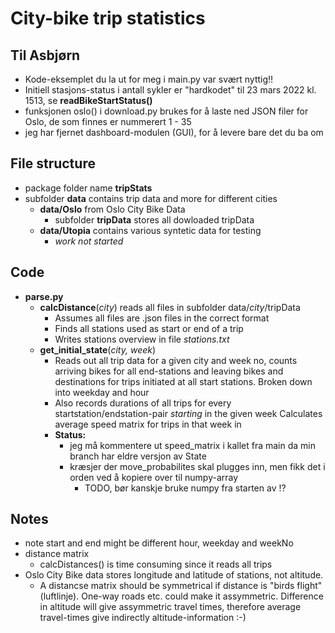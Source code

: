 # City-bike trip statistics

## Til Asbjørn

* Kode-eksemplet du la ut for meg i main.py var svært nyttig!! 
* Initiell stasjons-status i antall sykler er "hardkodet" til 23 mars 2022 kl. 1513, se **readBikeStartStatus()**
* funksjonen oslo() i download.py brukes for å laste ned JSON filer for Oslo, de som finnes er nummerert 1 - 35
* jeg har fjernet dashboard-modulen (GUI), for å levere bare det du ba om

## File structure

* package folder name **tripStats**
* subfolder **data** contains trip data and more for different cities
  * **data/Oslo** from Oslo City Bike Data
    * subfolder **tripData** stores all dowloaded tripData
  * **data/Utopia** contains various syntetic data for testing
    * _work not started_

## Code

* **parse.py**
  * **calcDistance**(_city_) reads all files in subfolder data/_city_/tripData
    * Assumes all files are .json files in the correct format
    * Finds all stations used as start or end of a trip
    * Writes stations overview in file _stations.txt_
  * **get_initial_state**(_city, week_)
    * Reads out all trip data for a given city and week no, counts arriving bikes for all end-stations and leaving bikes and destinations for trips initiated at all start stations. Broken down into weekday and hour
    * Also records durations of all trips for every startstation/endstation-pair _starting_ in the given week Calculates average speed matrix for trips in that week in
    * **Status:**
      * jeg må kommentere ut speed_matrix i kallet fra main da min branch har eldre versjon av State
      * kræsjer der move_probabilites skal plugges inn, men fikk det i orden ved å kopiere over til numpy-array
        * TODO, bør kanskje bruke numpy fra starten av !?

## Notes

* note start and end might be different hour, weekday and weekNo
* distance matrix
  * calcDistances() is time consuming since it reads all trips
* Oslo City Bike data stores longitude and latitude of stations, not altitude.
  * A distancse matrix should be symmetrical if distance is "birds flight" (luftlinje). One-way roads etc. could make it assymmetric. Difference in altitude will give assymmetric travel times, therefore average travel-times give indirectly altitude-information :-)
